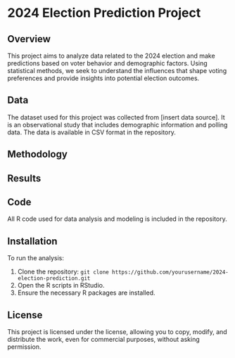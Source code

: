 # 2024 Election Prediction Project

## Overview
This project aims to analyze data related to the 2024 election and make predictions based on voter behavior and demographic factors. Using statistical methods, we seek to understand the influences that shape voting preferences and provide insights into potential election outcomes.

## Data
The dataset used for this project was collected from [insert data source]. It is an observational study that includes demographic information and polling data. The data is available in CSV format in the repository.

## Methodology


## Results


## Code
All R code used for data analysis and modeling is included in the repository.

## Installation
To run the analysis:
1. Clone the repository: `git clone https://github.com/yourusername/2024-election-prediction.git`
2. Open the R scripts in RStudio.
3. Ensure the necessary R packages are installed.

## License
This project is licensed under the [ ]( ) license, allowing you to copy, modify, and distribute the work, even for commercial purposes, without asking permission.
